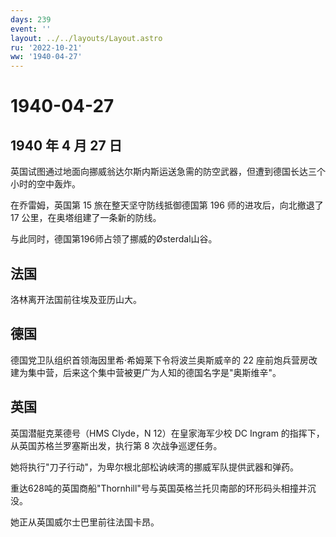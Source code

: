 ```yaml
---
days: 239
event: ''
layout: ../../layouts/Layout.astro
ru: '2022-10-21'
ww: '1940-04-27'
---
```


# 1940-04-27

## 1940 年 4 月 27 日

英国试图通过地面向挪威翁达尔斯内斯运送急需的防空武器，但遭到德国长达三个小时的空中轰炸。

在乔雷姆，英国第 15 旅在整天坚守防线抵御德国第 196
师的进攻后，向北撤退了 17 公里，在奥塔组建了一条新的防线。

与此同时，德国第196师占领了挪威的Østerdal山谷。

## 法国

洛林离开法国前往埃及亚历山大。

## 德国

德国党卫队组织首领海因里希·希姆莱下令将波兰奥斯威辛的 22
座前炮兵营房改建为集中营，后来这个集中营被更广为人知的德国名字是"奥斯维辛"。

## 英国

英国潜艇克莱德号（HMS Clyde，N 12）在皇家海军少校 DC Ingram
的指挥下，从英国苏格兰罗塞斯出发，执行第 8 次战争巡逻任务。

她将执行"刀子行动"，为卑尔根北部松讷峡湾的挪威军队提供武器和弹药。

重达628吨的英国商船"Thornhill"号与英国英格兰托贝南部的环形码头相撞并沉没。

她正从英国威尔士巴里前往法国卡昂。